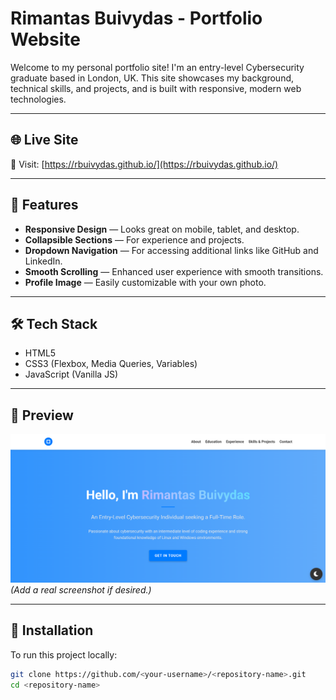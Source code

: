 # Rimantas Buivydas - Portfolio Website

Welcome to my personal portfolio site! I'm an entry-level Cybersecurity graduate based in London, UK. This site showcases my background, technical skills, and projects, and is built with responsive, modern web technologies.

---

## 🌐 Live Site

🚀 Visit: [https://rbuivydas.github.io/](https://rbuivydas.github.io/)

---

## 📁 Features

- **Responsive Design** — Looks great on mobile, tablet, and desktop.
- **Collapsible Sections** — For experience and projects.
- **Dropdown Navigation** — For accessing additional links like GitHub and LinkedIn.
- **Smooth Scrolling** — Enhanced user experience with smooth transitions.
- **Profile Image** — Easily customizable with your own photo.

---

## 🛠 Tech Stack

- HTML5
- CSS3 (Flexbox, Media Queries, Variables)
- JavaScript (Vanilla JS)

---

## 📸 Preview

![Screenshot of website](screenshot.png)  
*(Add a real screenshot if desired.)*

---

## 🔧 Installation

To run this project locally:

```bash
git clone https://github.com/<your-username>/<repository-name>.git
cd <repository-name>
